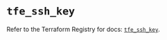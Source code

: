 # `tfe_ssh_key`

Refer to the Terraform Registry for docs: [`tfe_ssh_key`](https://registry.terraform.io/providers/hashicorp/tfe/0.66.0/docs/resources/ssh_key).
